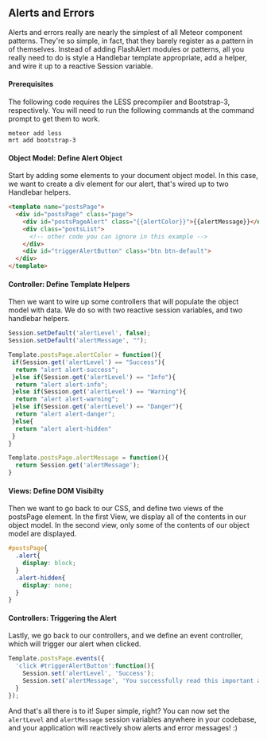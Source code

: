 ## Alerts and Errors  

Alerts and errors really are nearly the simplest of all Meteor component patterns.  They're so simple, in fact, that they barely register as a pattern in of themselves.  Instead of adding FlashAlert modules or patterns, all you really need to do is style a Handlebar template appropriate, add a helper, and wire it up to a reactive Session variable.

#### Prerequisites  

The following code requires the LESS precompiler and Bootstrap-3, respectively.  You will need to run the following commands at the command prompt to get them to work.
````
meteor add less
mrt add bootstrap-3
````

#### Object Model:  Define Alert Object
Start by adding some elements to your document object model.  In this case, we want to create a div element for our alert, that's wired up to two Handlebar helpers.  

````html
<template name="postsPage">
  <div id="postsPage" class="page">
    <div id="postsPageAlert" class="{{alertColor}}">{{alertMessage}}</div>
    <div class="postsList">
      <!-- other code you can ignore in this example -->
    </div>
    <div id="triggerAlertButton" class="btn btn-default">
  </div>
</template>
````

#### Controller:  Define Template Helpers  
Then we want to wire up some controllers that will populate the object model with data.  We do so with two reactive session variables, and two handlebar helpers.

````js
Session.setDefault('alertLevel', false);
Session.setDefault('alertMessage', "");

Template.postsPage.alertColor = function(){
 if(Session.get('alertLevel') == "Success"){
  return "alert alert-success";
 }else if(Session.get('alertLevel') == "Info"){
  return "alert alert-info";
 }else if(Session.get('alertLevel') == "Warning"){
  return "alert alert-warning";
 }else if(Session.get('alertLevel') == "Danger"){
  return "alert alert-danger";
 }else{
  return "alert alert-hidden"
 }
}

Template.postsPage.alertMessage = function(){
  return Session.get('alertMessage');
}
````


#### Views: Define DOM Visibilty
Then we want to go back to our CSS, and define two views of the postsPage element.  In the first View, we display all of the contents in our object model.  In the second view, only some of the contents of our object model are displayed.  

````css
#postsPage{
  .alert{
    display: block;
  }
  .alert-hidden{
    display: none;
  }
}
````

#### Controllers:  Triggering the Alert
Lastly, we go back to our controllers, and we define an event controller, which will trigger our alert when clicked.  

````js
Template.postsPage.events({
  'click #triggerAlertButton':function(){
    Session.set('alertLevel', 'Success');
    Session.set('alertMessage', 'You successfully read this important alert message.');
  }
});
````

And that's all there is to it!  Super simple, right?  You can now set the ``alertLevel`` and ``alertMessage`` session variables anywhere in your codebase, and your application will reactively show alerts and error messages!  :)
